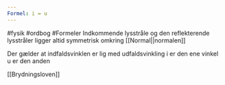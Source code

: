 ```yaml
---
Formel: i = u
---
```

#fysik #ordbog #Formeler
Indkommende lysstråle og den reflekterende lysstråler ligger altid symmetrisk omkring [[Normal||normalen]] 

Der gælder at indfaldsvinklen er lig med udfaldsvinkling
	i er den ene vinkel u er den anden

[[Brydningsloven]]